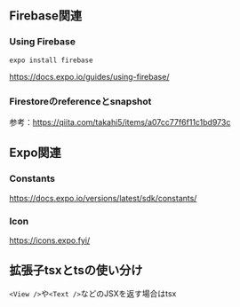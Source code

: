 ## Firebase関連

### Using Firebase
```
expo install firebase
```
https://docs.expo.io/guides/using-firebase/

### Firestoreのreferenceとsnapshot
参考：https://qiita.com/takahi5/items/a07cc77f6f11c1bd973c

## Expo関連
### Constants
https://docs.expo.io/versions/latest/sdk/constants/

### Icon
https://icons.expo.fyi/

## 拡張子tsxとtsの使い分け
```<View />```や```<Text />```などのJSXを返す場合はtsx